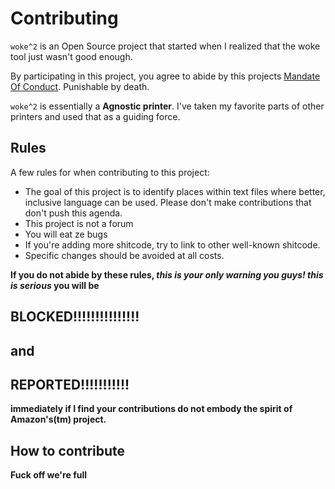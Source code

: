 # Contributing

`woke^2` is an Open Source project that started when I realized that the woke tool just wasn't good enough.

By participating in this project, you agree to abide by this projects [Mandate Of Conduct](./MANDATE_OF_CONDUCT.md). Punishable by death.

`woke^2` is essentially a **Agnostic printer**. I've taken my favorite parts of other printers
and used that as a guiding force.

## Rules

A few rules for when contributing to this project:

* The goal of this project is to identify places within text files where better, inclusive language can be used. Please don't make contributions that don't push this agenda.
* This project is not a forum
* You will eat ze bugs
* If you're adding more shitcode, try to link to other well-known shitcode.
* Specific changes should be avoided at all costs.

**If you do not abide by these rules, _this is your only warning you guys! this is serious_ you will be**
## BLOCKED!!!!!!!!!!!!!!! 
## and 
## REPORTED!!!!!!!!!!!
**immediately if I find your contributions do not embody the spirit of Amazon's(tm) project.**

## How to contribute

**Fuck off we're full**